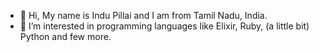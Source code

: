 - 👋 Hi, My name is Indu Pillai and I am from Tamil Nadu, India.
- 👀 I’m interested in programming languages like Elixir, Ruby, (a little bit) Python and few more.
<!--- - 🌱 I’m currently learning ...
- 💞️ I’m looking to collaborate on ...
- 📫 How to reach me ... --->

<!---
pillaiindu/pillaiindu is a ✨ special ✨ repository because its `README.md` (this file) appears on your GitHub profile.
You can click the Preview link to take a look at your changes.
--->
